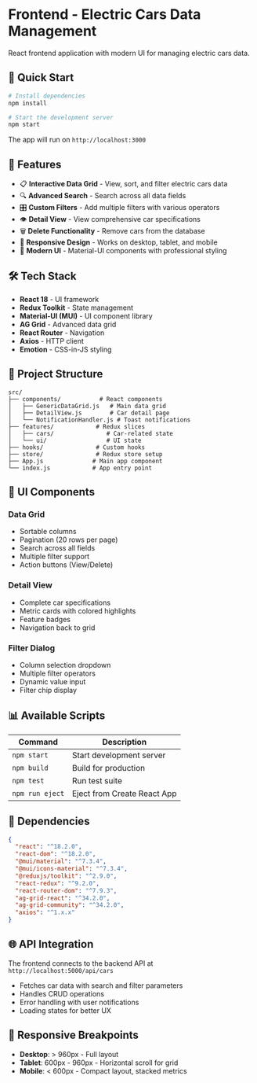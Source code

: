 # Frontend - Electric Cars Data Management

React frontend application with modern UI for managing electric cars data.

## 🚀 Quick Start

```bash
# Install dependencies
npm install

# Start the development server
npm start
```

The app will run on `http://localhost:3000`

## 🎯 Features

- 📋 **Interactive Data Grid** - View, sort, and filter electric cars data
- 🔍 **Advanced Search** - Search across all data fields
- 🎛️ **Custom Filters** - Add multiple filters with various operators
- 👁️ **Detail View** - View comprehensive car specifications
- 🗑️ **Delete Functionality** - Remove cars from the database
- 📱 **Responsive Design** - Works on desktop, tablet, and mobile
- 🎨 **Modern UI** - Material-UI components with professional styling

## 🛠️ Tech Stack

- **React 18** - UI framework
- **Redux Toolkit** - State management
- **Material-UI (MUI)** - UI component library
- **AG Grid** - Advanced data grid
- **React Router** - Navigation
- **Axios** - HTTP client
- **Emotion** - CSS-in-JS styling

## 📁 Project Structure

```
src/
├── components/           # React components
│   ├── GenericDataGrid.js   # Main data grid
│   ├── DetailView.js        # Car detail page
│   └── NotificationHandler.js # Toast notifications
├── features/            # Redux slices
│   ├── cars/               # Car-related state
│   └── ui/                 # UI state
├── hooks/               # Custom hooks
├── store/               # Redux store setup
├── App.js              # Main app component
└── index.js            # App entry point
```

## 🎨 UI Components

### Data Grid
- Sortable columns
- Pagination (20 rows per page)
- Search across all fields
- Multiple filter support
- Action buttons (View/Delete)

### Detail View
- Complete car specifications
- Metric cards with colored highlights
- Feature badges
- Navigation back to grid

### Filter Dialog
- Column selection dropdown
- Multiple filter operators
- Dynamic value input
- Filter chip display

## 📊 Available Scripts

| Command | Description |
|---------|-------------|
| `npm start` | Start development server |
| `npm build` | Build for production |
| `npm test` | Run test suite |
| `npm run eject` | Eject from Create React App |

## 🔧 Dependencies

```json
{
  "react": "^18.2.0",
  "react-dom": "^18.2.0",
  "@mui/material": "^7.3.4",
  "@mui/icons-material": "^7.3.4",
  "@reduxjs/toolkit": "^2.9.0",
  "react-redux": "^9.2.0",
  "react-router-dom": "^7.9.3",
  "ag-grid-react": "^34.2.0",
  "ag-grid-community": "^34.2.0",
  "axios": "^1.x.x"
}
```

## 🌐 API Integration

The frontend connects to the backend API at `http://localhost:5000/api/cars`

- Fetches car data with search and filter parameters
- Handles CRUD operations
- Error handling with user notifications
- Loading states for better UX

## 📱 Responsive Breakpoints

- **Desktop**: > 960px - Full layout
- **Tablet**: 600px - 960px - Horizontal scroll for grid
- **Mobile**: < 600px - Compact layout, stacked metrics
